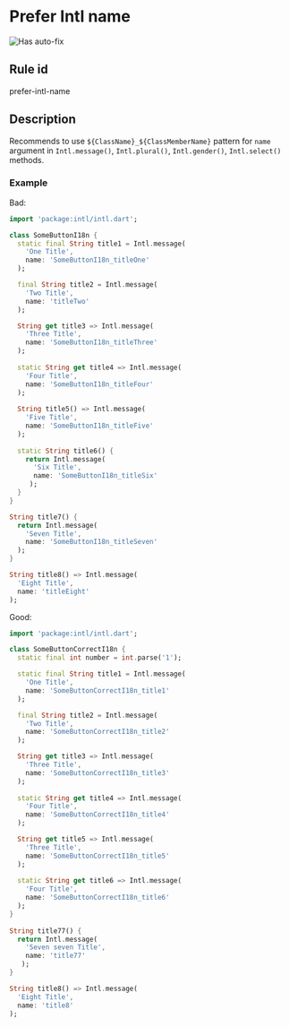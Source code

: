# Prefer Intl name

![Has auto-fix](https://img.shields.io/badge/-has%20auto--fix-success)

## Rule id

prefer-intl-name

## Description

Recommends to use `${ClassName}_${ClassMemberName}` pattern for `name` argument in `Intl.message()`, `Intl.plural()`, `Intl.gender()`, `Intl.select()` methods.

### Example

Bad:

```dart
import 'package:intl/intl.dart';

class SomeButtonI18n {
  static final String title1 = Intl.message(
    'One Title',
    name: 'SomeButtonI18n_titleOne'
  );

  final String title2 = Intl.message(
    'Two Title',
    name: 'titleTwo'
  );  

  String get title3 => Intl.message(
    'Three Title',
    name: 'SomeButtonI18n_titleThree'
  );  
  
  static String get title4 => Intl.message(
    'Four Title',
    name: 'SomeButtonI18n_titleFour'
  ); 
  
  String title5() => Intl.message(
    'Five Title',
    name: 'SomeButtonI18n_titleFive'
  );  
  
  static String title6() {
    return Intl.message(
      'Six Title',
      name: 'SomeButtonI18n_titleSix'
     );
  } 
}

String title7() {
  return Intl.message(
    'Seven Title',
    name: 'SomeButtonI18n_titleSeven'
  );
}

String title8() => Intl.message(
  'Eight Title',
  name: 'titleEight'
);
```

Good:

```dart
import 'package:intl/intl.dart';

class SomeButtonCorrectI18n {
  static final int number = int.parse('1');

  static final String title1 = Intl.message(
    'One Title',
    name: 'SomeButtonCorrectI18n_title1'
  );

  final String title2 = Intl.message(
    'Two Title',
    name: 'SomeButtonCorrectI18n_title2'
  );  

  String get title3 => Intl.message(
    'Three Title',
    name: 'SomeButtonCorrectI18n_title3'
  );  
  
  static String get title4 => Intl.message(
    'Four Title',
    name: 'SomeButtonCorrectI18n_title4'
  );   

  String get title5 => Intl.message(
    'Three Title',
    name: 'SomeButtonCorrectI18n_title5'
  );  
  
  static String get title6 => Intl.message(
    'Four Title',
    name: 'SomeButtonCorrectI18n_title6'
  ); 
}
  
String title77() {
  return Intl.message(
    'Seven seven Title',
    name: 'title77'
   );
}

String title8() => Intl.message(
  'Eight Title',
  name: 'title8'
);
```
